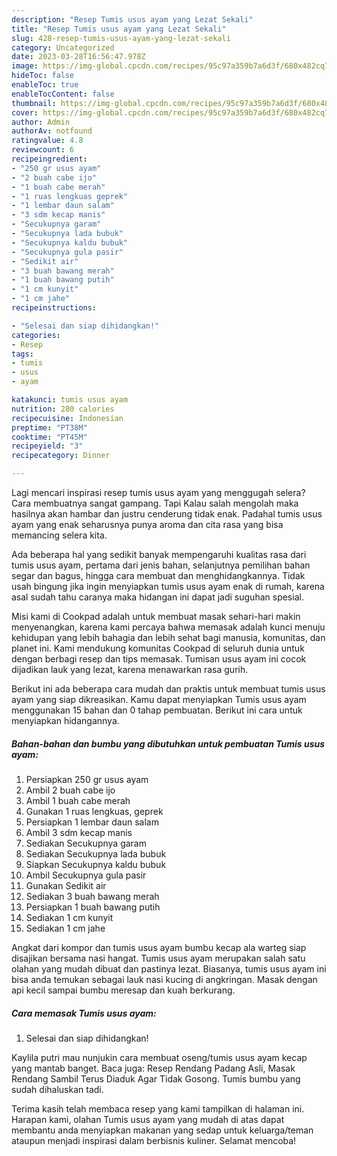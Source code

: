 ```yaml
---
description: "Resep Tumis usus ayam yang Lezat Sekali"
title: "Resep Tumis usus ayam yang Lezat Sekali"
slug: 428-resep-tumis-usus-ayam-yang-lezat-sekali
category: Uncategorized
date: 2023-03-28T16:56:47.978Z
image: https://img-global.cpcdn.com/recipes/95c97a359b7a6d3f/680x482cq70/tumis-usus-ayam-foto-resep-utama.jpg
hideToc: false
enableToc: true
enableTocContent: false
thumbnail: https://img-global.cpcdn.com/recipes/95c97a359b7a6d3f/680x482cq70/tumis-usus-ayam-foto-resep-utama.jpg
cover: https://img-global.cpcdn.com/recipes/95c97a359b7a6d3f/680x482cq70/tumis-usus-ayam-foto-resep-utama.jpg
author: Admin
authorAv: notfound
ratingvalue: 4.8
reviewcount: 6
recipeingredient:
- "250 gr usus ayam"
- "2 buah cabe ijo"
- "1 buah cabe merah"
- "1 ruas lengkuas geprek"
- "1 lembar daun salam"
- "3 sdm kecap manis"
- "Secukupnya garam"
- "Secukupnya lada bubuk"
- "Secukupnya kaldu bubuk"
- "Secukupnya gula pasir"
- "Sedikit air"
- "3 buah bawang merah"
- "1 buah bawang putih"
- "1 cm kunyit"
- "1 cm jahe"
recipeinstructions:

- "Selesai dan siap dihidangkan!"
categories:
- Resep
tags:
- tumis
- usus
- ayam

katakunci: tumis usus ayam 
nutrition: 280 calories
recipecuisine: Indonesian
preptime: "PT38M"
cooktime: "PT45M"
recipeyield: "3"
recipecategory: Dinner

---
```



Lagi mencari inspirasi resep tumis usus ayam yang menggugah selera? Cara membuatnya sangat gampang. Tapi Kalau salah mengolah maka hasilnya akan hambar dan justru cenderung tidak enak. Padahal tumis usus ayam yang enak seharusnya punya aroma dan cita rasa yang bisa memancing selera kita.


Ada beberapa hal yang sedikit banyak mempengaruhi kualitas rasa dari tumis usus ayam, pertama dari jenis bahan, selanjutnya pemilihan bahan segar dan bagus, hingga cara membuat dan menghidangkannya. Tidak usah bingung jika ingin menyiapkan tumis usus ayam enak di rumah, karena asal sudah tahu caranya maka hidangan ini dapat jadi suguhan spesial.

Misi kami di Cookpad adalah untuk membuat masak sehari-hari makin menyenangkan, karena kami percaya bahwa memasak adalah kunci menuju kehidupan yang lebih bahagia dan lebih sehat bagi manusia, komunitas, dan planet ini. Kami mendukung komunitas Cookpad di seluruh dunia untuk dengan berbagi resep dan tips memasak. Tumisan usus ayam ini cocok dijadikan lauk yang lezat, karena menawarkan rasa gurih.


Berikut ini ada beberapa cara mudah dan praktis untuk membuat tumis usus ayam yang siap dikreasikan. Kamu dapat menyiapkan Tumis usus ayam menggunakan 15 bahan dan 0 tahap pembuatan. Berikut ini cara untuk menyiapkan hidangannya.

<!--inarticleads1-->

##### Bahan-bahan dan bumbu yang dibutuhkan untuk pembuatan Tumis usus ayam:

1. Persiapkan 250 gr usus ayam
1. Ambil 2 buah cabe ijo
1. Ambil 1 buah cabe merah
1. Gunakan 1 ruas lengkuas, geprek
1. Persiapkan 1 lembar daun salam
1. Ambil 3 sdm kecap manis
1. Sediakan Secukupnya garam
1. Sediakan Secukupnya lada bubuk
1. Siapkan Secukupnya kaldu bubuk
1. Ambil Secukupnya gula pasir
1. Gunakan Sedikit air
1. Sediakan 3 buah bawang merah
1. Persiapkan 1 buah bawang putih
1. Sediakan 1 cm kunyit
1. Sediakan 1 cm jahe


Angkat dari kompor dan tumis usus ayam bumbu kecap ala warteg siap disajikan bersama nasi hangat. Tumis usus ayam merupakan salah satu olahan yang mudah dibuat dan pastinya lezat. Biasanya, tumis usus ayam ini bisa anda temukan sebagai lauk nasi kucing di angkringan. Masak dengan api kecil sampai bumbu meresap dan kuah berkurang. 

<!--inarticleads2-->

##### Cara memasak Tumis usus ayam:


1. Selesai dan siap dihidangkan!

Kaylila putri mau nunjukin cara membuat oseng/tumis usus ayam kecap yang mantab banget. Baca juga: Resep Rendang Padang Asli, Masak Rendang Sambil Terus Diaduk Agar Tidak Gosong. Tumis bumbu yang sudah dihaluskan tadi. 

Terima kasih telah membaca resep yang kami tampilkan di halaman ini. Harapan kami, olahan Tumis usus ayam yang mudah di atas dapat membantu anda menyiapkan makanan yang sedap untuk keluarga/teman ataupun menjadi inspirasi dalam berbisnis kuliner. Selamat mencoba!
